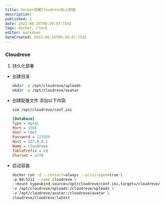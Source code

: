 ```yaml
---
title: Docker部署Cloudreve私人网盘
description: 
published: 1
date: 2022-08-26T06:39:47.754Z
tags: docker, cloud
editor: markdown
dateCreated: 2022-08-26T06:39:47.754Z
---
```


### Cloudreve
1. 持久化部署
* 创建目录
    ```bash
    mkdir -p /opt/cloudreve/uploads
    mkdir -p /opt/cloudreve/avatar
    ```
* 创建配置文件 添加以下内容:
    ```bash
    vim /opt/cloudreve/conf.ini
    ```
    ```ini
    [Database]
    Type = mysql
    Port = 3306
    User = root
    Password = 123456
    Host = 127.0.0.1
    Name = cloudreve
    TablePrefix = cd
    Charset = utf8
    ```

* 启动容器
    ```bash
    docker run -d --restart=always --privileged=true \
    -p 80:5212 --name cloudreve \
    --mount type=bind,source=/opt/cloudreve/conf.ini,target=/cloudreve/conf.ini \
    -v /opt/cloudreve/uploads:/cloudreve/uploads \
    -v /opt/cloudreve/avatar:/cloudreve/avatar \
    cloudreve/cloudreve:latest
    ```
